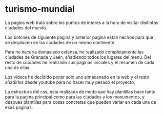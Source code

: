 # turismo-mundial
La pagina web trata sobre los puntos de interes a la hora de visitar disitintas ciudades del mundo.

Los botones de siguiente pagina y anterior pagina estan hechos para que se desplacen en las ciudades de un mismo continente.

Para no hacerla demasiado extensa, he realizado completamente las ciudades de Granada y Jaén, añadiendo todos los lugares del menú.
Del resto de ciudades he realizado sus paginas iniciales y el resumen de cada una de ellas.

Los videos he decidido poner solo uno almacenado en la web y el resto añadirlos desde youtube para no hacer muy pesado el proyecto.

La estructura del css, esta realizada de modo que hay plantillas base tanto para la pagina principal como para las ciudades y los monumentos, y despues plantillas para cosas concretas que pueden variar en cada una de esas paginas.
